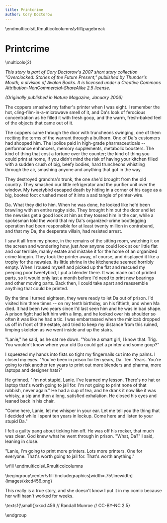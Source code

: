 ```yaml
---
title: Printcrime
author: Cory Doctorow
---
```


\endmulticols\LRmulticolcolumns\vfill\pagebreak

Printcrime
==========

\multicols{2}

*This story is part of Cory Doctorow's 2007 short story collection "Overclocked: Stories of the Future Present," published by Thunder's Mouth, a division of Avalon Books. It is licensed under a Creative Commons Attribution-NonCommercial-ShareAlike 2.5 license.*

*(Originally published in Nature Magazine, January 2006)* 

The coppers smashed my father's printer when I was eight. I remember the hot, cling-film-in-a-microwave smell of it, and Da's look of ferocious concentration as  he filled it with fresh goop, and the warm, fresh-baked feel of the objects that came out of it.

The coppers came through the door with truncheons swinging, one of them reciting the terms of the warrant  through a bullhorn. One of Da's customers had  shopped him. The ipolice paid in high-grade pharmaceuticals -- performance enhancers, memory supplements, metabolic boosters. The kind of thing that cost a fortune over the counter; the kind of thing you could print at home, if you didn't mind the risk of having your kitchen filled with a sudden crush of big, beefy bodies, hard truncheons whistling through the air, smashing anyone and anything that got in the way.

They destroyed grandma's trunk, the one she'd brought from the old country. They smashed our little refrigerator and the purifier unit over the window. My tweetybird escaped death by hiding in a corner of his cage as a big, booted foot crushed most of it into a sad tangle of printer-wire.

Da. What they did to him. When he was done, he looked like he'd been brawling with an entire rugby side. They brought him out the door and let the newsies get a good look at him as they tossed him in the car, while a spokesman told the world that my Da's organized-crime bootlegging operation had been responsible for at least twenty million in contraband, and that my Da, the desperate villain, had resisted arrest.

I saw it all from my phone, in the remains of the sitting room, watching it  on the screen and wondering how, just *how* anyone could look at our little flat and our terrible, manky estate and mistake it for the home of an organized crime kingpin. They took the printer away, of course, and displayed it like a trophy for the newsies. Its little shrine in the kitchenette seemed horribly empty. When I roused myself and picked up the flat and rescued my peeping poor tweetybird, I put a blender there. It was made out of  printed parts, so it would only last a month before I'd need to print new bearings and other moving parts. Back then, I could take apart and reassemble anything that could be printed.

By the time I turned eighteen, they were ready to let Da out of prison. I'd visited him three times -- on my tenth birthday, on his fiftieth, and when Ma died. It had been two years since I'd last seen him and he was in bad shape. A prison fight had left him with a limp, and he looked over his shoulder so often it was like he had a tic. I was embarrassed when the minicab dropped us off in front of the estate, and tried to keep my distance from this ruined, limping skeleton as we went inside and up the stairs.

"Lanie," he said, as he sat me down. "You're a smart girl, I know that. Trig. You wouldn't know where your old Da could get a printer and some goop?"

I squeezed my hands into fists so tight my fingernails cut into my palms. I closed my eyes. "You've been in prison for ten years, Da. Ten. Years. You're going to risk another ten years to print out more blenders and pharma, more laptops and designer hats?"

He grinned. "I'm not stupid, Lanie. I've learned my lesson. There's no hat or laptop that's worth going to jail for. I'm not going to print none of that rubbish, never again." He had a cup of tea, and he drank it now like it was whisky, a sip and then a long, satisfied exhalation. He closed his eyes and leaned back in his chair.

"Come here, Lanie, let me whisper in your ear. Let me tell you the thing that I decided while I spent ten years in lockup. Come here and listen to your stupid Da."

I felt a guilty pang about ticking him off. He was off his rocker, that much was clear. God knew what he went through in prison. "What, Da?" I said, leaning in close.

"Lanie, I'm going to print more printers. Lots more printers. One for everyone. That's worth going to jail for. That's worth anything."


\vfill
\endmulticols\LRmulticolcolumns

\begingroup\center\vfill
\includegraphics[width=.75\linewidth]{images/xkcd456.png}

This really is a true story, and she doesn't know I put it in my comic because her
wifi hasn't worked for weeks.

\textsf{\small{}xkcd 456 // Randall Munroe // CC-BY-NC 2.5}

\endgroup

